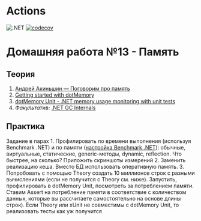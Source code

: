 # Actions
![.NET](https://github.com/Giviruk/Actions/actions/workflows/dotnet.yml/badge.svg)
[![codecov](https://codecov.io/gh/Giviruk/Actions/branch/HW13/graph/badge.svg?token=F5HFP6H9UI)](https://codecov.io/gh/Giviruk/Actions)
# Домашняя работа №13 - Память

## Теория
 1. [Андрей Акиньшин — Поговорим про память](https://www.youtube.com/watch?v=XGtieBVI1lk)
 2.  [Getting started with dotMemory](https://www.youtube.com/watch?v=6Tmcx6cTExg)
 3. [dotMemory Unit - .NET memory usage monitoring with unit tests](https://www.youtube.com/watch?v=SGwdb5FXuNk)
 4. *Факультатив:* [.NET GC Internals](https://www.youtube.com/playlist?list=PLpUkQYy-K8Y-wYcDgDXKhfs6OT8fFQtVm)

## Практика
 Задание в парах 1. Профилировать по времени выполнения (используя Benchmark .NET) и по памяти ([настройка Benchmark .NET](https://adamsitnik.com/the-new-Memory-Diagnoser/)): обычные, виртуальные, статические, generic-методы, dynamic, reflection. Что быстрее, на сколько? Приложить скриншоты измерений 2. Заменить реализацию кеша. Вместо БД использовать оперативную память. 3. Попробовать с помощью Theory создать 10 миллионов строк с разными вычислениями (если не получится с Theory см. ниже). Запустить, профилировать в dotMemory Unit, посмотреть за потреблением памяти. Ставим Assert на потребление памяти в соответствие с количеством данных, которые вы рассчитаете самостоятельно на основе длины строк). Если Theory или xUnit не совместимы с dotMemory Unit, то реализовать тесты как уж получится

